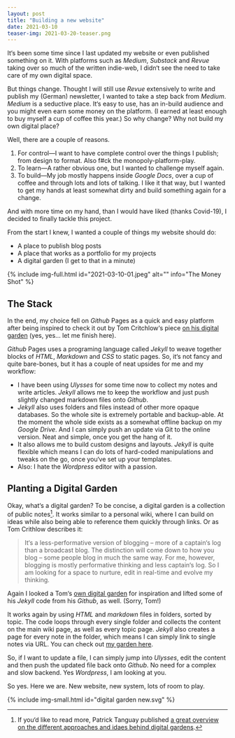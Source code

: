 ```yaml
---
layout: post
title: "Building a new website"
date: 2021-03-10
teaser-img: 2021-03-20-teaser.png
---
```

It‘s been some time since I last updated my website or even published something on it. With platforms such as _Medium_, _Substack_ and _Revue_ taking over so much of the written indie-web, I didn‘t see the need to take care of my own digital space.

But things change. Thought I will still use _Revue_ extensively to write and publish my (German) newsletter, I wanted to take a step back from _Medium_. _Medium_ is a seductive place. It‘s easy to use, has an in-build audience and you might even earn some money on the platform. (I earned at least enough to buy myself a cup of coffee this year.) So why change? Why not build my own digital place?

Well, there are a couple of reasons.

1. For control—I want to have complete control over the things I publish; from design to format. Also f#ck the monopoly-platform-play.
2. To learn—A rather obvious one, but I wanted to challenge myself again.
3. To build—My job mostly happens inside _Google Docs_, over a cup of coffee and through lots and lots of talking. I like it that way, but I wanted to get my hands at least somewhat dirty and build something again for a change.

And with more time on my hand, than I would have liked (thanks Covid-19), I decided to finally tackle this project.

From the start I knew, I wanted a couple of things my website should do:

- A place to publish blog posts
- A place that works as a portfolio for my projects
- A digital garden (I get to that in a minute)

{% include img-full.html id="2021-03-10-01.jpeg" alt="" info="The Money Shot" %}
## The Stack

In the end, my choice fell on _Github_ Pages as a quick and easy platform after being inspired to check it out by Tom Critchlow‘s piece [on his digital garden](https://tomcritchlow.com/2019/02/17/building-digital-garden/) (yes, yes… let me finish here).

_Github_ Pages uses a programing language called _Jekyll_ to weave together blocks of _HTML_, _Markdown_ and _CSS_ to static pages. So, it‘s not fancy and quite bare-bones, but it has a couple of neat upsides for me and my workflow:

- I have been using _Ulysses_ for some time now to collect my notes and write articles. _Jekyll_ allows me to keep the workflow and just push slightly changed markdown files onto _Github_.
- _Jekyll_ also uses folders and files instead of other more opaque databases. So the whole site is extremely portable and backup-able. At the moment the whole side exists as a somewhat offline backup on my _Google Drive_. And I can simply push an update via Git to the online version. Neat and simple, once you get the hang of it.
- It also allows me to build custom designs and layouts. _Jekyll_ is quite flexible which means I can do lots of hard-coded manipulations and tweaks on the go, once you‘ve set up your templates.
- Also: I hate the _Wordpress_ editor with a passion.

## Planting a Digital Garden

Okay, what‘s a digital garden? To be concise, a digital garden is a collection of public notes[^1]. It works similar to a personal wiki, where I can build on ideas while also being able to reference them quickly through links. Or as Tom Crithlow describes it:

> It‘s a less-performative version of blogging – more of a captain‘s log than a broadcast blog. The distinction will come down to how you blog – some people blog in much the same way. For me, however, blogging is mostly performative thinking and less captain‘s log. So I am looking for a space to nurture, edit in real-time and evolve my thinking.

Again I looked a Tom‘s [own digital garden](https://tomcritchlow.com/wiki/) for inspiration and lifted some of his _Jekyll_ code from his _Github_, as well. (Sorry, Tom!)

It works again by using _HTML_ and _markdown_ files in folders, sorted by topic. The code loops through every single folder and collects the content on the main wiki page, as well as every topic page. _Jekyll_ also creates a page for every note in the folder, which means I can simply link to single notes via URL. You can check out [my garden here](/wiki/index.html).

So, if I want to update a file, I can simply jump into _Ulysses_, edit the content and then push the updated file back onto _Github_. No need for a complex and slow backend. Yes _Wordpress_, I am looking at you.

So yes. Here we are. New website, new system, lots of room to play.

{% include img-small.html id="digital garden new.svg" %}

[^1]:	If you‘d like to read more, Patrick Tanguay published [a great overview on the different approaches and idaes behind digital gardens](https://sentiers.media/dispatch-08-digital-gardens/).